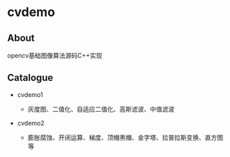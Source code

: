 # cvdemo


## About
opencv基础图像算法源码C++实现


## Catalogue

- cvdemo1

   * 灰度图、二值化、自适应二值化、高斯滤波、中值滤波

- cvdemo2

   * 膨胀腐蚀、开闭运算、梯度、顶帽黑帽、金字塔、拉普拉斯变换、直方图等
